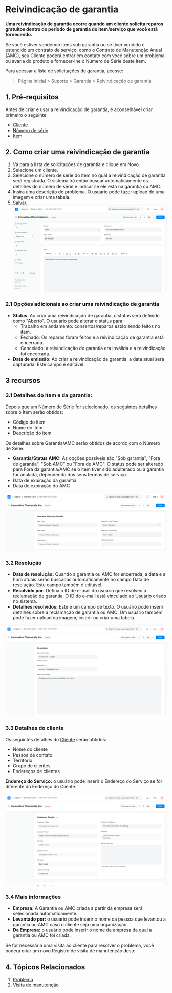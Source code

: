 # Reivindicação de garantia



**Uma reivindicação de garantia ocorre quando um cliente solicita reparos gratuitos dentro do período de garantia do item/serviço que você está fornecendo.**


Se você estiver vendendo itens sob garantia ou se tiver vendido e estendido um contrato de serviço, como o Contrato de Manutenção Anual (AMC), seu Cliente poderá entrar em contato com você sobre um problema ou avaria do produto e fornecer-lhe o Número de Série deste item.


Para acessar a lista de solicitações de garantia, acesse:



> 
> Página inicial > Suporte > Garantia > Reivindicação de garantia
> 
> 
> 


## 1. Pré-requisitos


Antes de criar e usar a reivindicação de garantia, é aconselhável criar primeiro o seguinte:


* [Cliente](/docs/pt/CRM/customer)
* [Número de série](/docs/pt/stock/serial-no)
* [Item](/docs/pt/stock/item)


## 2. Como criar uma reivindicação de garantia


1. Vá para a lista de solicitações de garantia e clique em Novo.
2. Selecione um cliente.
3. Selecione o número de série do item no qual a reivindicação de garantia será registrada. O sistema irá então buscar automaticamente os detalhes do número de série e indicar se ele está na garantia ou AMC.
4. Insira uma descrição do problema. O usuário pode fazer upload de uma imagem e criar uma tabela.
5. Salvar.
![Reivindicação de garantia](/files/warranty-claim.png)


### 2.1 Opções adicionais ao criar uma reivindicação de garantia


* **Status**: Ao criar uma reivindicação de garantia, o status será definido como "Aberto". O usuário pode alterar o status para:
	+ Trabalho em andamento: consertos/reparos estão sendo feitos no item.
	+ Fechado: Os reparos foram feitos e a reivindicação de garantia está encerrada.
	+ Cancelado: a reivindicação de garantia era inválida e a reivindicação foi encerrada.
* **Data de emissão**: Ao criar a reivindicação de garantia, a data atual será capturada. Este campo é editável.


## 3 recursos


### 3.1 Detalhes do item e da garantia:


Depois que um Número de Série for selecionado, os seguintes detalhes sobre o Item serão obtidos:


* Código do item
* Nome do item
* Descrição do item


Os detalhes sobre Garantia/AMC serão obtidos de acordo com o Número de Série.


* **Garantia/Status AMC:** As opções possíveis são "Sob garantia", "Fora de garantia", "Sob AMC" ou "Fora de AMC". O status pode ser alterado para Fora da garantia/AMC se o item tiver sido adulterado ou a garantia for anulada, dependendo dos seus termos de serviço.
* Data de expiração da garantia
* Data de expiração do AMC


![Série de garantia](/files/warranty-serial.png)


### 3.2 Resolução


* **Data de resolução:** Quando a garantia ou AMC for encerrada, a data e a hora atuais serão buscadas automaticamente no campo Data de resolução. Este campo também é editável.
* **Resolvido por:** Defina o ID de e-mail do usuário que resolveu a reclamação de garantia. O ID do e-mail está vinculado ao [Usuário](/docs/pt/setting-up/users-and-permissions/adding-users) criado no sistema.
* **Detalhes resolvidos:** Este é um campo de texto. O usuário pode inserir detalhes sobre a reclamação de garantia ou AMC. Um usuário também pode fazer upload da imagem, inserir ou criar uma tabela.


![Resolução de garantia](/files/warranty-resolution.png)


### 3.3 Detalhes do cliente


Os seguintes detalhes do [Cliente](/docs/pt/CRM/customer) serão obtidos:


* Nome do cliente
* Pessoa de contato
* Território
* Grupo de clientes
* Endereços de clientes


**Endereço do Serviço:** o usuário pode inserir o Endereço do Serviço se for diferente do Endereço do Cliente.


![Cliente de garantia](/files/warranty-customer.png)


### 3.4 Mais informações


* **Empresa:** A Garantia ou AMC criada a partir da empresa será selecionada automaticamente.
* **Levantado por:** o usuário pode inserir o nome da pessoa que levantou a garantia ou AMC caso o cliente seja uma organização.
* **Da Empresa:** o usuário pode inserir o nome da empresa da qual a garantia ou AMC foi criada.


Se for necessária uma visita ao cliente para resolver o problema, você poderá criar um novo
Registro de visita de manutenção deste.


## 4. Tópicos Relacionados


1. [Problema](/docs/pt/support/issue)
2. [Visita de manutenção](/docs/pt/support/maintenance-visit)



